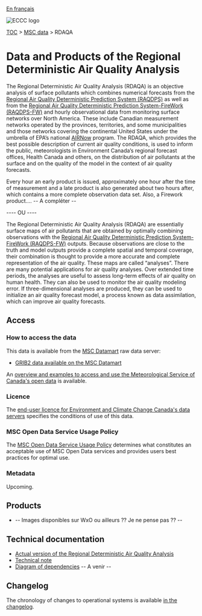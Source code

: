 [En français](readme_rdaqa_fr.md)

![ECCC logo](../../img_eccc-logo.png)

[TOC](../../readme_en.md) > [MSC data](../readme_en.md) > RDAQA

# Data and Products of the Regional Deterministic Air Quality Analysis 

The Regional Deterministic Air Quality Analysis (RDAQA) is an objective analysis of surface pollutants which combines numerical forecasts from the [Regional Air Quality Deterministic Prediction System (RAQDPS)](../nwp_raqdps/readme_raqdps_en.md) as well as from the [Regional Air Quality Deterministic Prediction System-FireWork (RAQDPS-FW)](../nwp_raqdps-fw/readme_raqdps-fw_en.md) and hourly observational data from monitoring surface networks over North America. These include Canadian measurement networks operated by the provinces, territories, and some municipalities and those networks covering the continental United States under the umbrella of EPA’s national [AIRNow](https://www.airnowtech.org/index.cfm?page=login) program. The RDAQA, which provides the best possible description of current air quality conditions, is used to inform the public, meteorologists in Environment Canada’s regional forecast offices, Health Canada and others, on the distribution of air pollutants at the surface and on the quality of the model in the context of air quality forecasts.

Every hour an early product is issued, approximately one hour after the time of measurement and a late product is also generated about two hours after, which contains a more complete observation data set. Also, a Firework product.... -- A compléter --

---- OU ----

The Regional Deterministic Air Quality Analysis (RDAQA) are essentially surface maps of air pollutants that are obtained by optimally combining observations with the [Regional Air Quality Deterministic Prediction System-FireWork (RAQDPS-FW)](../nwp_raqdps-fw/readme_raqdps-fw_en.md) outputs. Because observations are close to the truth and model outputs provide a complete spatial and temporal coverage, their combination is thought to provide a more accurate and complete representation of the air quality.  These maps are called “analyses”.  There are many potential applications for air quality analyses. Over extended time periods, the analyses are useful to assess long-term effects of air quality on human health. They can also be used to monitor the air quality modeling error.  If three-dimensional analyses are produced, they can be used to initialize an air quality forecast model, a process known as data assimilation, which can improve air quality forecasts.

## Access

### How to access the data

This data is available from the [MSC Datamart](../../msc-datamart/readme_en.md) raw data server:

* [GRIB2 data available on the MSC Datamart](readme_rdaqa-datamart_en.md) 

An [overview and examples to access and use the Meteorological Service of Canada's open data](../../usage/readme_en.md) is available. 
### Licence

The [end-user licence for Environment and Climate Change Canada's data servers](../../licence/readme_en.md) specifies the conditions of use of this data.

### MSC Open Data Service Usage Policy

The [MSC Open Data Service Usage Policy](../../usage-policy/readme_en.md) determines what constitutes an acceptable use of MSC Open Data services and provides users best practices for optimal use.

### Metadata

Upcoming.

## Products

*  -- Images disponibles sur WxO ou ailleurs ?? Je ne pense pas ?? --

## Technical documentation

* [Actual version of the Regional Deterministic Air Quality Analysis](https://collaboration.cmc.ec.gc.ca/cmc/cmoi/product_guide/docs/tech_specifications/tech_specifications_RDAQA_e.pdf)
* [Technical note](http://collaboration.cmc.ec.gc.ca/cmc/CMOI/product_guide/docs/tech_notes/technote_rdaqa_e.pdf)
* [Diagram of dependencies](https://collaboration.cmc.ec.gc.ca/cmc/cmos/public_doc/msc-data/nwep-dependency-diagrams/system_RDAQA_en.svg) -- A venir --

## Changelog

The chronology of changes to operational systems is available [in the changelog](changelog_rdaqa_en.md).

